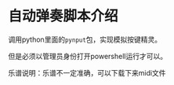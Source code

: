 # 自动弹奏脚本介绍

调用python里面的`pynput`包，实现模拟按键精灵。

但是必须以管理员身份打开powershell运行才可以。



乐谱说明：乐谱不一定准确，可以下载下来midi文件